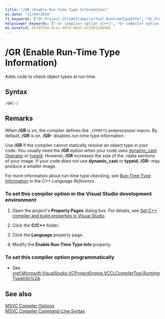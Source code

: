 ```yaml
---
title: "/GR (Enable Run-Time Type Information)"
ms.date: "11/04/2016"
f1_keywords: ["VC.Project.VCCLWCECompilerTool.RuntimeTypeInfo", "VC.Project.VCCLCompilerTool.RuntimeTypeInfo"]
helpviewer_keywords: ["-Gr compiler option [C++]", "Gr compiler option [C++]", "RTTI compiler option", "/Gr compiler option [C++]", "enable run-time type information compiler option [C++]"]
ms.assetid: d1f9f850-dcec-49fd-96ef-e72d01148906
---
```

# /GR (Enable Run-Time Type Information)

Adds code to check object types at run time.

## Syntax

```
/GR[-]
```

## Remarks

When **/GR** is on, the compiler defines the `_CPPRTTI` preprocessor macro. By default, **/GR** is on. **/GR-** disables run-time type information.

Use **/GR** if the compiler cannot statically resolve an object type in your code. You usually need the **/GR** option when your code uses [dynamic_cast Operator](../../cpp/dynamic-cast-operator.md) or [typeid](../../cpp/typeid-operator.md). However, **/GR** increases the size of the .rdata sections of your image. If your code does not use **dynamic_cast** or **typeid**, **/GR-** may produce a smaller image.

For more information about run-time type checking, see [Run-Time Type Information](../../cpp/run-time-type-information.md) in the *C++ Language Reference*.

### To set this compiler option in the Visual Studio development environment

1. Open the project's **Property Pages** dialog box. For details, see [Set C++ compiler and build properties in Visual Studio](../working-with-project-properties.md).

1. Click the **C/C++** folder.

1. Click the **Language** property page.

1. Modify the **Enable Run-Time Type Info** property.

### To set this compiler option programmatically

- See <xref:Microsoft.VisualStudio.VCProjectEngine.VCCLCompilerTool.RuntimeTypeInfo%2A>.

## See also

[MSVC Compiler Options](compiler-options.md)<br/>
[MSVC Compiler Command-Line Syntax](compiler-command-line-syntax.md)
